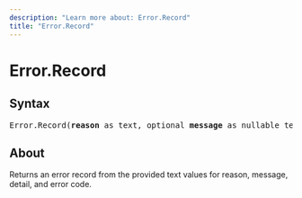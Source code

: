 ```yaml
---
description: "Learn more about: Error.Record"
title: "Error.Record"
---
```

# Error.Record

## Syntax

<pre>
Error.Record(<b>reason</b> as text, optional <b>message</b> as nullable text, optional <b>detail</b> as any, optional <b>parameters</b> as nullable list, optional <b>errorCode</b> as nullable text) as record
</pre>

## About

Returns an error record from the provided text values for reason, message, detail, and error code.

